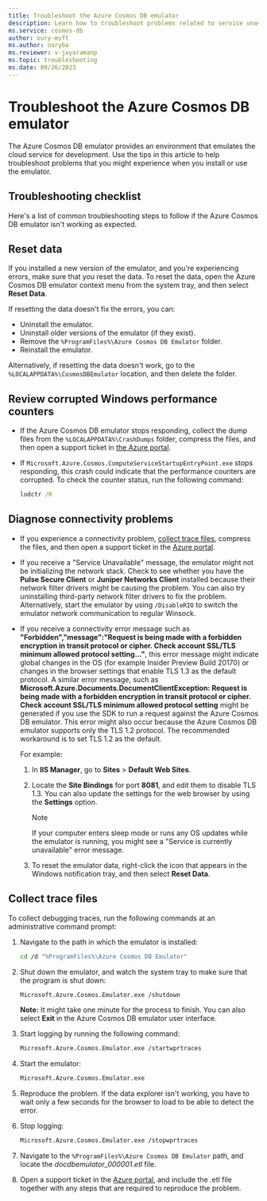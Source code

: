 ```yaml
---
title: Troubleshoot the Azure Cosmos DB emulator
description: Learn how to troubleshoot problems related to service unavailability, certificate encryption, and versioning when you use the Azure Cosmos DB emulator. 
ms.service: cosmos-db
author: oury-msft
ms.author: ouryba
ms.reviewer: v-jayaramanp
ms.topic: troubleshooting
ms.date: 09/26/2023
---
```


# Troubleshoot the Azure Cosmos DB emulator

The Azure Cosmos DB emulator provides an environment that emulates the cloud service for development. Use the tips in this article to help troubleshoot problems that you might experience when you install or use the emulator.

## Troubleshooting checklist

Here's a list of common troubleshooting steps to follow if the Azure Cosmos DB emulator isn't working as expected.

## Reset data

If you installed a new version of the emulator, and you're experiencing errors, make sure that you reset the data. To reset the data, open the Azure Cosmos DB emulator context menu from the system tray, and then select **Reset Data**.

If resetting the data doesn't fix the errors, you can:

- Uninstall the emulator.
- Uninstall older versions of the emulator (if they exist).
- Remove the `%ProgramFiles%\Azure Cosmos DB Emulator` folder.
- Reinstall the emulator.

Alternatively, if resetting the data doesn't work, go to the `%LOCALAPPDATA%\CosmosDBEmulator` location, and then delete the folder.

## Review corrupted Windows performance counters

- If the Azure Cosmos DB emulator stops responding, collect the dump files from the `%LOCALAPPDATA%\CrashDumps` folder, compress the files, and then open a support ticket in [the Azure portal](https://portal.azure.com).

- If `Microsoft.Azure.Cosmos.ComputeServiceStartupEntryPoint.exe` stops responding, this crash could indicate that the performance counters are corrupted. To check the counter status, run the following command:

  ```cmd
  lodctr /R
   ```

## Diagnose connectivity problems

- If you experience a connectivity problem, [collect trace files](#collect-trace-files), compress the files, and then open a support ticket in the [Azure portal](https://portal.azure.com).

- If you receive a "Service Unavailable" message, the emulator might not be initializing the network stack. Check to see whether you have the **Pulse Secure Client** or **Juniper Networks Client** installed because their network filter drivers might be causing the problem. You can also try uninstalling third-party network filter drivers to fix the problem. Alternatively, start the emulator by using `/DisableRIO` to switch the emulator network communication to regular Winsock.

- If you receive a connectivity error message such as **"Forbidden","message":"Request is being made with a forbidden encryption in transit protocol or cipher. Check account SSL/TLS minimum allowed protocol setting..."**, this error message might indicate global changes in the OS (for example Insider Preview Build 20170) or changes in the browser settings that enable TLS 1.3 as the default protocol. A similar error message, such as **Microsoft.Azure.Documents.DocumentClientException: Request is being made with a forbidden encryption in transit protocol or cipher. Check account SSL/TLS minimum allowed protocol setting** might be generated if you use the SDK to run a request against the Azure Cosmos DB emulator. This error might also occur because the Azure Cosmos DB emulator supports only the TLS 1.2 protocol. The recommended workaround is to set TLS 1.2 as the default.

  For example:

  1. In **IIS Manager**, go to **Sites** > **Default Web Sites**.
  1. Locate the **Site Bindings** for port **8081**, and edit them to disable TLS 1.3. You can also update the settings for the web browser by using the **Settings** option.

     > [!NOTE]
     > If your computer enters sleep mode or runs any OS updates while the emulator is running, you might see a "Service is currently unavailable" error message.

  1. To reset the emulator data, right-click the icon that appears in the Windows notification tray, and then select **Reset Data**.

## Collect trace files

To collect debugging traces, run the following commands at an administrative command prompt:

1. Navigate to the path in which the emulator is installed:

   ```bash
   cd /d "%ProgramFiles%\Azure Cosmos DB Emulator"
   ```

1. Shut down the emulator, and watch the system tray to make sure that the program is shut down: 

   ```bash
   Microsoft.Azure.Cosmos.Emulator.exe /shutdown
   ```

   **Note:** It might take one minute for the process to finish. You can also select **Exit** in the Azure Cosmos DB emulator user interface.

1. Start logging by running the following command:

   ```bash
   Microsoft.Azure.Cosmos.Emulator.exe /startwprtraces
   ```

1. Start the emulator:

   ```bash
   Microsoft.Azure.Cosmos.Emulator.exe
   ```

1. Reproduce the problem. If the data explorer isn't working, you have to wait only a few seconds for the browser to load to be able to detect the error.

1. Stop logging:

   ```bash
   Microsoft.Azure.Cosmos.Emulator.exe /stopwprtraces
   ```

1. Navigate to the `%ProgramFiles%\Azure Cosmos DB Emulator` path, and locate the *docdbemulator_000001.etl* file.

1. Open a support ticket in the [Azure portal](https://portal.azure.com), and include the .etl file together with any steps that are required to reproduce the problem.
